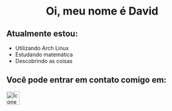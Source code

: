 <h1 align="center">Oi, meu nome é David</h1>
<h2>Atualmente estou:</h2>
<ul>
  <li>Utilizando Arch Linux</li>
  <li>Estudando matemática</li>
  <li>Descobrindo as coisas</li>
</ul>
<!-- Comentário
<p>Eu amo programar porque acredito que mais pessoas podem aprender, e porque acho incrível a forma como as tecnologias evoluem.</p>
<h2>Linguagens/tecnologias que me interessam:</h2>
<p align="center">
  <img src="https://skillicons.dev/icons?i=git,python,c,cpp,cs,html,css,js,bash,linux,neovim,arduino,haskell,lua"/>
</p>
<h2>Linguagens mais usadas por mim:</h2>
<img src="https://github-readme-stats-sigma-five.vercel.app/api/top-langs/?username=David73-Coloa&langs_count=10&layout=compact&theme=dark"/> 
<h2>Meu Status no Github:</h2>
<img src="https://github-readme-stats-sigma-five.vercel.app/api?username=David73-Coloa&show_icons=true&theme=dark&include_all_commits=true&count_private=true%22"/> 
Fim do comentário -->

<h2>Você pode entrar em contato comigo em:</h2>
<a href="https://t.me/Kimenjss/">
  <img width="35" src="https://telegram.org/img/t_logo.png" alt="Ícone do Telegram"/>
</a>
<br></br>
